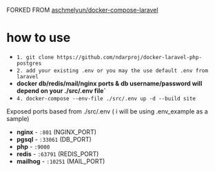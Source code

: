 FORKED FROM [aschmelyun/docker-compose-laravel](https://github.com/aschmelyun/docker-compose-laravel)

# how to use
- `1. git clone https://github.com/ndarproj/docker-laravel-php-postgres`
- `2. add your existing .env or you may the use default .env from laravel`
-    **docker db/redis/mail/nginx ports & db username/password will depend on your ./src/.env file`**
- `4. docker-compose --env-file ./src/.env up -d --build site`

Exposed ports based from ./src/.env ( i will be using .env_example as a sample)
- **nginx** - `:801` (NGINX_PORT) 
- **pgsql** - `:33061` (DB_PORT)
- **php** - `:9000`
- **redis** - `:63791` (REDIS_PORT)
- **mailhog** - `:10251` (MAIL_PORT)